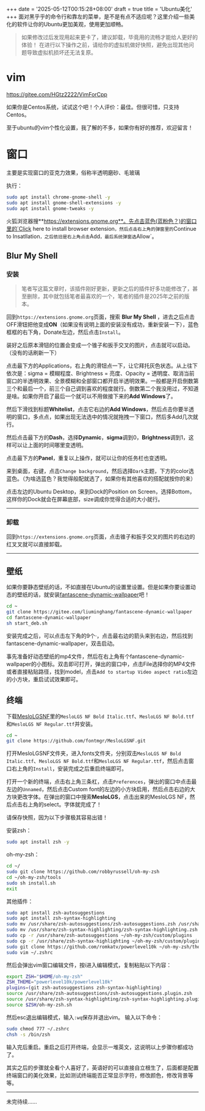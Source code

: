 +++
date = '2025-05-12T00:15:28+08:00'
draft = true
title = 'Ubuntu美化'
+++
面对黑乎乎的命令行和靠左的菜单，是不是有点不适应呢？这里介绍一些美化的软件让你的Ubuntu更加美观，使用更加顺畅。
<!--more-->

> 如果修改过后发现用起来更卡了，建议卸载，毕竟用的流畅才能给人更好的体验！
> 在进行以下操作之前，请给你的虚拟机做好快照，避免出现其他问题导致虚拟机损坏还无法复原。

# vim
https://gitee.com/HGtz2222/VimForCpp

如果你是Centos系统，试试这个吧！个人评价：最佳。但很可惜，只支持Centos。

至于ubuntu的vim个性化设置，我了解的不多，如果你有好的推荐，欢迎留言！

# 窗口

主要是实现窗口的亚克力效果，俗称半透明磨砂、毛玻璃

执行：
```bash
sudo apt install chrome-gnome-shell -y
sudo apt install gnome-shell-extensions -y
sudo apt install gnome-tweaks -y
```

火狐浏览器搜**https://extensions.gnome.org**。先点击蓝色(蓝粉色？)的窗口里的`Click here to install browser extension`，然后点击右上角的弹窗里的`Continue to Insatllation`，之后依旧是右上角点击`Add`，最后系统弹窗选`Allow`。

## Blur My Shell
### 安装

> 笔者写这篇文章时，该插件刚好更新，更新之后的插件好多功能修改了，甚至删除，其中就包括笔者最喜欢的一个，笔者的插件是2025年之前的版本。

回到`https://extensions.gnome.org`页面，搜索 **Blur My Shell** ，进去之后点击OFF滑钮把他变成**ON**（如果没有说明上面的安装没有成功，重新安装一下），蓝色框框的右下角，Donate左边，然后点击`Install`。

装好之后原本滑钮的位置会变成一个锥子和扳手交叉的图片，点击就可以启动。（没有的话刷新一下）

点击最下方的Applications，右上角的滑钮点一下，让它拜托灰色状态。从上往下依次是：sigma = 模糊程度、Brightness = 亮度、Opacity = 透明度、取消当前窗口的半透明效果、全景模糊和全部窗口都开启半透明效果。一般都是开启倒数第三个和最后一个，前三个自己调到喜欢的程度就行。倒数第二个我没用过，不知道是啥。如果你开启了最后一个就可以不用做接下来的**Add Windows**了。

然后下滑找到标题**Whitelist**，点击它右边的**Add Windows**，然后点击你要半透明的窗口，多点点，如果出现无法选中的情况就拖拽一下窗口，然后多Add几次就行。

然后点击最下方的**Dash**，选择**Dynamic**，**sigma**调到0，**Brightness**调到1，这样可以让上面的时间哪里变透明。

点击最下方的**Panel**，重复以上操作，就可以让你的任务栏也变透明。

来到桌面，右键，点击`Change background`，然后选择`Dark`主题，下方的color选蓝色。（为啥选蓝色？我觉得般配就选了，如果你有其他喜欢的搭配就按你的来）

点击左边的Ubuntu Desktop，来到Dock的Position on Screen，选择Bottom，这样你的Dock就会在屏幕底部，size调成你觉得合适的大小就行。

---

### 卸载
回到`https://extensions.gnome.org`页面，点击锥子和扳手交叉的图片的右边的红叉叉就可以直接卸载。

---

## 壁纸
如果你要静态壁纸的话，不如直接在Ubuntu的设置里设置。但是如果你要设置动态的壁纸的话，就安装[fantascene-dynamic-wallpaper](https://github.com/dependon/fantascene-dynamic-wallpaper)吧！

```bash
cd ~
git clone https://gitee.com/liuminghang/fantascene-dynamic-wallpaper
cd fantascene-dynamic-wallpaper
sh start_deb.sh
```

安装完成之后，可以点击左下角的9个·，点击最右边的箭头来到右边，然后找到fantascene-dynamic-wallpaper，双击启动。

事先准备好动态壁纸的mp4文件，然后在右上角有个fantascene-dynamic-wallpaper的小图标。双击即可打开，弹出的窗口中，点击File选择你的MP4文件或者直接粘贴路径，找到model，点击`Add to startup Video aspect ratio`左边的小方块，重启试试效果即可。

## 终端
下载[MesloLGSNF](https://github.com/fontmgr/MesloLGSNF/tree/main/fonts)里的`MesloLGS NF Bold Italic.ttf`、`MesloLGS NF Bold.ttf`和`MesloLGS NF Regular.ttf`并安装。

```bash
cd ~
git clone https://github.com/fontmgr/MesloLGSNF.git
```

打开MesloLGSNF文件夹，进入fonts文件夹，分别双击`MesloLGS NF Bold Italic.ttf`、`MesloLGS NF Bold.ttf`和`MesloLGS NF Regular.ttf`，然后点击窗口右上角的`Install`，安装完成之后重启终端即可。

打开一个新的终端，点击右上角三条杠，点击`Preferences`，弹出的窗口中点击最左边的`Unnamed`，然后点击Custom font的左边的小方块启用，然后点击右边的大方块更改字体。在弹出的窗口中搜索**MesloLGS**，点击出来的MesloLGS NF，然后点击右上角的select。字体就完成了！

请保存快照，因为以下步骤极其容易出错！

安装zsh：

```bash
sudo apt install zsh -y
```

oh-my-zsh：

```bash
cd ~/
sudo git clone https://github.com/robbyrussell/oh-my-zsh
cd ~/oh-my-zsh/tools
sudo sh install.sh
exit
```
其他插件：
```bash
sudo apt install zsh-autosuggestions
sudo apt install zsh-syntax-highlighting
sudo mv /usr/share/zsh-autosuggestions/zsh-autosuggestions.zsh /usr/share/zsh-autosuggestions/zsh-autosuggestions.plugin.zsh
sudo mv /usr/share/zsh-syntax-highlighting/zsh-syntax-highlighting.zsh /usr/share/zsh-syntax-highlighting/zsh-syntax-highlighting.plugin.zsh
sudo cp -r /usr/share/zsh-autosuggestions ~/oh-my-zsh/custom/plugins
sudo cp -r /usr/share/zsh-syntax-highlighting ~/oh-my-zsh/custom/plugins
sudo git clone https://github.com/romkatv/powerlevel10k ~/oh-my-zsh/themes/powerlevel10k
sudo vim ~/.zshrc
```

然后会弹出vim窗口编辑文件，按i进入编辑模式，复制粘贴以下内容：
```bash
export ZSH="$HOME/oh-my-zsh"
ZSH_THEME="powerlevel10k/powerlevel10k"
plugins=(git zsh-autosuggestions zsh-syntax-highlighting)
source /usr/share/zsh-autosuggestions/zsh-autosuggestions.plugin.zsh
source /usr/share/zsh-syntax-highlighting/zsh-syntax-highlighting.plugin.zsh
source $ZSH/oh-my-zsh.sh
```
然后esc退出编辑模式，输入`:wq`保存并退出vim。
输入以下命令：
```bash
sudo chmod 777 ~/.zshrc
chsh -s /bin/zsh
```
输入完后重启。重启之后打开终端，会显示一堆英文，这说明以上步骤你都成功了。

其实之后的步骤就全看个人喜好了，英语好的可以直接自立根生了，后面都是配置终端窗口的美化效果，比如测试终端能否正常显示字符，修改颜色，修改背景等等。

---

未完待续……



